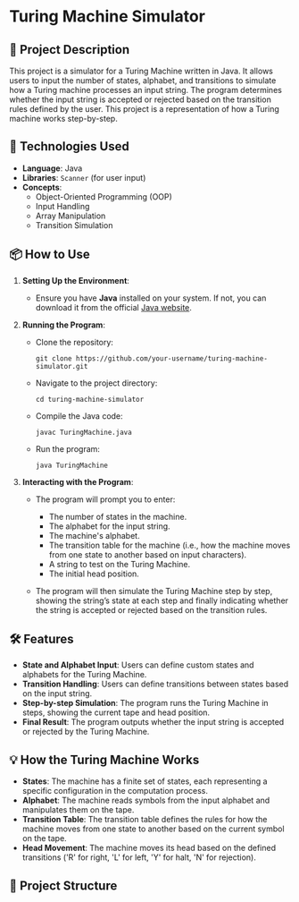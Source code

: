 # Turing Machine Simulator

## 📝 **Project Description**
This project is a simulator for a Turing Machine written in Java. It allows users to input the number of states, alphabet, and transitions to simulate how a Turing machine processes an input string. The program determines whether the input string is accepted or rejected based on the transition rules defined by the user. This project is a representation of how a Turing machine works step-by-step.

## 🔧 **Technologies Used**
- **Language**: Java
- **Libraries**: `Scanner` (for user input)
- **Concepts**:
  - Object-Oriented Programming (OOP)
  - Input Handling
  - Array Manipulation
  - Transition Simulation

## 📦 **How to Use**

1. **Setting Up the Environment**:
   - Ensure you have **Java** installed on your system. If not, you can download it from the official [Java website](https://www.oracle.com/java/technologies/javase-jdk11-downloads.html).
   
2. **Running the Program**:
   - Clone the repository:
     ```
     git clone https://github.com/your-username/turing-machine-simulator.git
     ```
   - Navigate to the project directory:
     ```
     cd turing-machine-simulator
     ```
   - Compile the Java code:
     ```
     javac TuringMachine.java
     ```
   - Run the program:
     ```
     java TuringMachine
     ```

3. **Interacting with the Program**:
   - The program will prompt you to enter:
     - The number of states in the machine.
     - The alphabet for the input string.
     - The machine's alphabet.
     - The transition table for the machine (i.e., how the machine moves from one state to another based on input characters).
     - A string to test on the Turing Machine.
     - The initial head position.

   - The program will then simulate the Turing Machine step by step, showing the string’s state at each step and finally indicating whether the string is accepted or rejected based on the transition rules.

## 🛠️ **Features**

- **State and Alphabet Input**: Users can define custom states and alphabets for the Turing Machine.
- **Transition Handling**: Users can define transitions between states based on the input string.
- **Step-by-step Simulation**: The program runs the Turing Machine in steps, showing the current tape and head position.
- **Final Result**: The program outputs whether the input string is accepted or rejected by the Turing Machine.

## 💡 **How the Turing Machine Works**
- **States**: The machine has a finite set of states, each representing a specific configuration in the computation process.
- **Alphabet**: The machine reads symbols from the input alphabet and manipulates them on the tape.
- **Transition Table**: The transition table defines the rules for how the machine moves from one state to another based on the current symbol on the tape.
- **Head Movement**: The machine moves its head based on the defined transitions ('R' for right, 'L' for left, 'Y' for halt, 'N' for rejection).

## 📂 **Project Structure**

